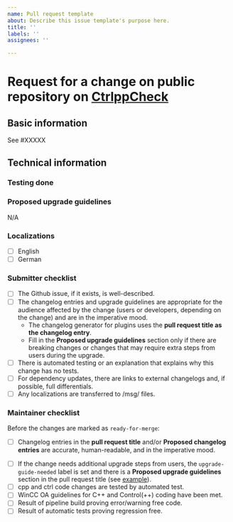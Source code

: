 ```yaml
---
name: Pull request template
about: Describe this issue template's purpose here.
title: ''
labels: ''
assignees: ''

---
```


# Request for a change on public repository on [CtrlppCheck](https://github.com/siemens/CtrlppCheck)

## Basic information
<!-- Comment:
A great PR typically begins with the line below.
-->


<!-- replace XXXXX with the numeric part of the issue ID you created in GitHub -->
See #XXXXX
<!-- in case this PR solves Github issue use close #### or closes, closed, fix, fixes, fixed, resolve, resolves, resolved -->

<!-- Comment:
If the issue is not fully described in Github, add more information here (justification, pull request links, etc.).

 * We do not require Github issues for minor improvements.
 * Bug fixes should have a Github issue to facilitate the backporting process.
 * Major new features should have a Github issue.
-->


## Technical information


### Testing done

<!-- Comment:
Provide a clear description of how this change was tested.
At minimum this should include proof that a computer has executed the changed lines.
Ideally this should include an automated test or an explanation as to why this change has no tests.
Note that automated test coverage is less than complete, so a successful PR build does not necessarily imply that a computer has executed the changed lines.
If automated test coverage does not exist for the lines you are changing, **you must describe** the scenario(s) in which you manually tested the change.
For frontend changes, include screenshots of the relevant page(s) before and after the change.
For refactoring and code cleanup changes, exercise the code before and after the change and verify the behavior remains the same.
-->

### Proposed upgrade guidelines

N/A

### Localizations

<!-- Comment:
+ Be sure any localization files are moved to /msg/ files.
+ Please describe here which language has been translated by you.
+ English text's are mandatory for new entries.
-->

- [ ] English
- [ ] German

### Submitter checklist

- [ ] The Github issue, if it exists, is well-described.
- [ ] The changelog entries and upgrade guidelines are appropriate for the audience affected by the change (users or developers, depending on the change) and are in the imperative mood.
  - The changelog generator for plugins uses the **pull request title as the changelog entry**.
  - Fill in the **Proposed upgrade guidelines** section only if there are breaking changes or changes that may require extra steps from users during the upgrade.
- [ ] There is automated testing or an explanation that explains why this change has no tests.
- [ ] For dependency updates, there are links to external changelogs and, if possible, full differentials.
- [ ] Any localizations are transferred to /msg/ files.
<!-- TBD
- [ ] Changes in the interface are documented also as [examples](docs/examples/readme.md).
-->

### Maintainer checklist

Before the changes are marked as `ready-for-merge`:

<!-- TBD, maybe done in GitHub rules
- [ ] There is at least one (1) approval for the pull request and no outstanding requests for change.
- [ ] Conversations in the pull request are over, or it is explicit that a reviewer is not blocking the change.
-->
- [ ] Changelog entries in the **pull request title** and/or **Proposed changelog entries** are accurate, human-readable, and in the imperative mood.
<!-- TBD, maybe done in GitHub rules
- [ ] Proper changelog labels are set so that the changelog can be generated automatically. See also [release-drafter-labels](...).
-->
- [ ] If the change needs additional upgrade steps from users, the `upgrade-guide-needed` label is set and there is a **Proposed upgrade guidelines** section in the pull request title (see [example](...)).
- [ ] cpp and ctrl code changes are tested by automated test.
- [ ] WinCC OA guidelines for C++ and Control(++) coding have been met.
- [ ] Result of pipeline build proving error/warning free code.
- [ ] Result of automatic tests proving regression free.
